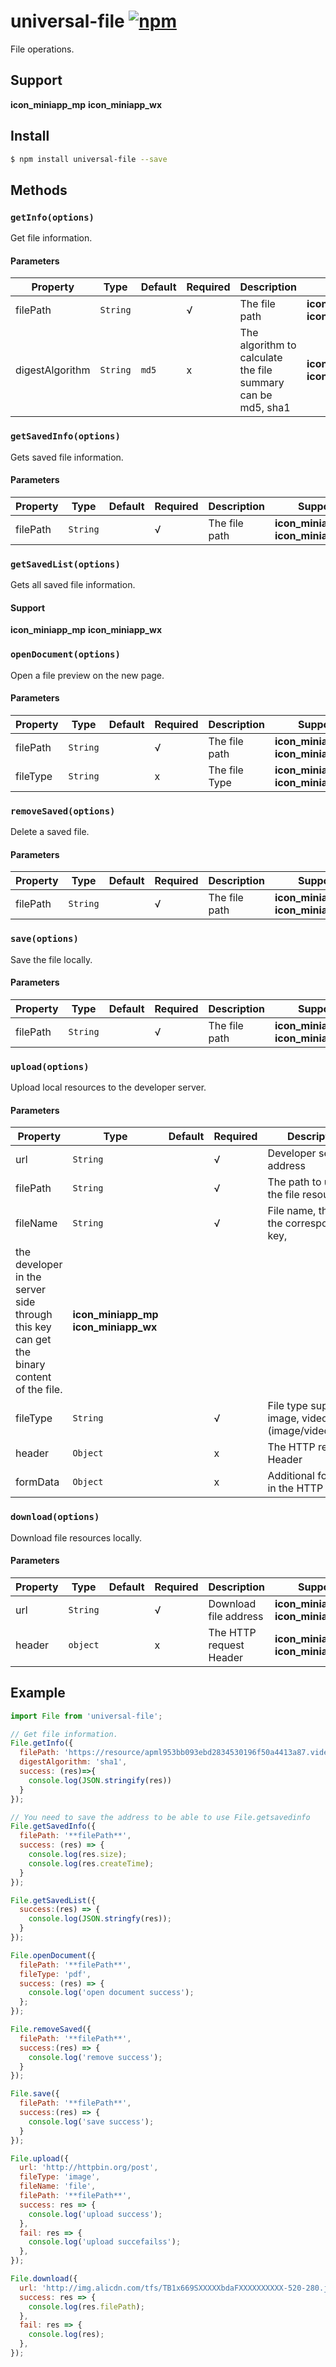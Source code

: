 # universal-file [![npm](https://img.shields.io/npm/v/universal-file.svg)](https://www.npmjs.com/package/universal-file)

File operations.

## Support
__icon_miniapp_mp__ __icon_miniapp_wx__

## Install

```bash
$ npm install universal-file --save
```

## Methods

### `getInfo(options)`

Get file information.

#### Parameters
| Property        | Type     | Default | Required | Description                                                  | Support                                 |
| --------------- | -------- | ------- | -------- | ------------------------------------------------------------ | --------------------------------------- |
| filePath        | `String` |         | √        | The file path                                                | __icon_miniapp_mp__ __icon_miniapp_wx__ |
| digestAlgorithm | `String` | `md5`   | x        | The algorithm to calculate the file summary can be md5, sha1 | __icon_miniapp_mp__ __icon_miniapp_wx__ |


### `getSavedInfo(options)`

Gets saved file information.

#### Parameters
| Property | Type     | Default | Required | Description   | Support                                 |
| -------- | -------- | ------- | -------- | ------------- | --------------------------------------- |
| filePath | `String` |         | √        | The file path | __icon_miniapp_mp__ __icon_miniapp_wx__ |

### `getSavedList(options)`

Gets all saved file information.

#### Support
__icon_miniapp_mp__ __icon_miniapp_wx__

### `openDocument(options)`

Open a file preview on the new page.

#### Parameters
| Property | Type     | Default | Required | Description   | Support                                 |
| -------- | -------- | ------- | -------- | ------------- | --------------------------------------- |
| filePath | `String` |         | √        | The file path | __icon_miniapp_mp__ __icon_miniapp_wx__ |
| fileType | `String` |         | x        | The file Type | __icon_miniapp_mp__ __icon_miniapp_wx__ |

### `removeSaved(options)`

Delete a saved file.

#### Parameters
| Property | Type     | Default | Required | Description   | Support                                 |
| -------- | -------- | ------- | -------- | ------------- | --------------------------------------- |
| filePath | `String` |         | √        | The file path | __icon_miniapp_mp__ __icon_miniapp_wx__ |

### `save(options)`

Save the file locally.

#### Parameters
| Property | Type     | Default | Required | Description   | Support                                 |
| -------- | -------- | ------- | -------- | ------------- | --------------------------------------- |
| filePath | `String` |         | √        | The file path | __icon_miniapp_mp__ __icon_miniapp_wx__ |

### `upload(options)`

Upload local resources to the developer server.

#### Parameters
| Property | Type     | Default | Required | Description                          | Support                                 |
| -------- | -------- | ------- | -------- | ------------------------------------ | --------------------------------------- |
| url      | `String` |         | √        | Developer server address             | __icon_miniapp_mp__ __icon_miniapp_wx__ |
| filePath | `String` |         | √        | The path to upload the file resource | __icon_miniapp_mp__ __icon_miniapp_wx__ |
| fileName | `String` |         | √        | File name, that is, the corresponding key,
the developer in the server side through this key can get the binary content of the file.             | __icon_miniapp_mp__ __icon_miniapp_wx__ |
| fileType | `String` |         | √        | File type supports image, video, audio (image/video/audio) | __icon_miniapp_mp__ __icon_miniapp_wx__ |
| header | `Object` |         | x        | The HTTP request Header | __icon_miniapp_mp__ __icon_miniapp_wx__ |
| formData | `Object` |         | x        | Additional form data in the HTTP request | __icon_miniapp_mp__ __icon_miniapp_wx__ |


### `download(options)`

Download file resources locally.

#### Parameters
| Property | Type     | Default | Required | Description             | Support                                 |
| -------- | -------- | ------- | -------- | ----------------------- | --------------------------------------- |
| url      | `String` |         | √        | Download file address   | __icon_miniapp_mp__ __icon_miniapp_wx__ |
| header   | `object` |         | x        | The HTTP request Header | __icon_miniapp_mp__ __icon_miniapp_wx__ |

## Example

```js
import File from 'universal-file';

// Get file information.
File.getInfo({
  filePath: 'https://resource/apml953bb093ebd2834530196f50a4413a87.video',
  digestAlgorithm: 'sha1',
  success: (res)=>{
    console.log(JSON.stringify(res))
  }
});

// You need to save the address to be able to use File.getsavedinfo
File.getSavedInfo({
  filePath: '**filePath**',
  success: (res) => {
    console.log(res.size);
    console.log(res.createTime);
  }
});

File.getSavedList({
  success:(res) => {
    console.log(JSON.stringfy(res));
  }
});

File.openDocument({
  filePath: '**filePath**',
  fileType: 'pdf',
  success: (res) => {
    console.log('open document success');
  };
});

File.removeSaved({
  filePath: '**filePath**',
  success:(res) => {
    console.log('remove success');
  }
});

File.save({
  filePath: '**filePath**',
  success:(res) => {
    console.log('save success');
  }
});

File.upload({
  url: 'http://httpbin.org/post',
  fileType: 'image',
  fileName: 'file',
  filePath: '**filePath**',
  success: res => {
    console.log('upload success');
  },
  fail: res => {
    console.log('upload succefailss');
  },
});

File.download({
  url: 'http://img.alicdn.com/tfs/TB1x669SXXXXXbdaFXXXXXXXXXX-520-280.jpg',
  success: res => {
    console.log(res.filePath);
  },
  fail: res => {
    console.log(res);
  },
});

```


